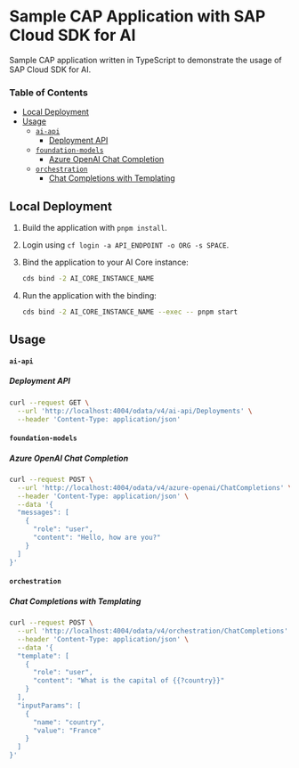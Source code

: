 # Sample CAP Application with SAP Cloud SDK for AI

Sample CAP application written in TypeScript to demonstrate the usage of SAP Cloud SDK for AI.

### Table of Contents

- [Local Deployment](#local-deployment)
- [Usage](#usage)
    - [`ai-api`](#ai-api)
      - [Deployment API](#deployment-api)
    - [`foundation-models`](#foundation-models)
      - [Azure OpenAI Chat Completion](#azure-openai-chat-completion)
    - [`orchestration`](#orchestration)
      - [Chat Completions with Templating](#chat-completions-with-templating)

## Local Deployment

1. Build the application with `pnpm install`.

2. Login using `cf login -a API_ENDPOINT -o ORG -s SPACE`.

3. Bind the application to your AI Core instance:

   ```bash
   cds bind -2 AI_CORE_INSTANCE_NAME
   ```

4. Run the application with the binding:

   ```bash
   cds bind -2 AI_CORE_INSTANCE_NAME --exec -- pnpm start
   ```

## Usage

#### `ai-api`

##### Deployment API

```bash
curl --request GET \
  --url 'http://localhost:4004/odata/v4/ai-api/Deployments' \
  --header 'Content-Type: application/json'
```

#### `foundation-models`

##### Azure OpenAI Chat Completion

```bash
curl --request POST \
  --url 'http://localhost:4004/odata/v4/azure-openai/ChatCompletions' \
  --header 'Content-Type: application/json' \
  --data '{
  "messages": [
    {
      "role": "user",
      "content": "Hello, how are you?"
    }
  ]
}'
```

#### `orchestration`

##### Chat Completions with Templating

```bash
curl --request POST \
  --url 'http://localhost:4004/odata/v4/orchestration/ChatCompletions' \
  --header 'Content-Type: application/json' \
  --data '{
  "template": [
    {
      "role": "user",
      "content": "What is the capital of {{?country}}"
    }
  ],
  "inputParams": [
    {
      "name": "country",
      "value": "France"
    }
  ]
}'
```
